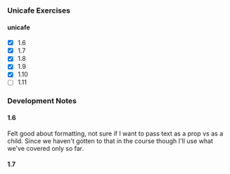 ### Unicafe Exercises

#### unicafe
- [x] 1.6
- [x] 1.7
- [x] 1.8
- [x] 1.9
- [x] 1.10
- [ ] 1.11

### Development Notes

#### 1.6
Felt good about formatting, not sure if I want to pass text as a prop vs as a child. Since we haven't gotten to that in the course though I'll use what we've covered only so far.

#### 1.7
